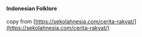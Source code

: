 #### Indonesian Folklore

copy from [https://sekolahnesia.com/cerita-rakyat/](https://sekolahnesia.com/cerita-rakyat/)
